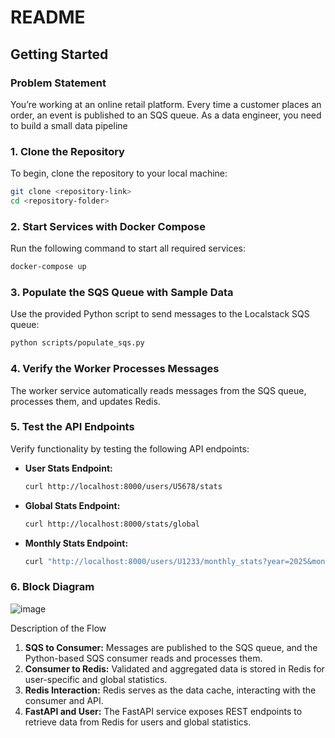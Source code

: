 # README

## Getting Started

### Problem Statement
You’re working at an online retail platform. Every time a customer places an order, an event
is published to an SQS queue. As a data engineer, you need to build a small data pipeline

### 1. Clone the Repository
To begin, clone the repository to your local machine:

```bash
git clone <repository-link>
cd <repository-folder>
```

### 2. Start Services with Docker Compose
Run the following command to start all required services:

```bash
docker-compose up
```

### 3. Populate the SQS Queue with Sample Data
Use the provided Python script to send messages to the Localstack SQS queue:

```bash
python scripts/populate_sqs.py
```

### 4. Verify the Worker Processes Messages
The worker service automatically reads messages from the SQS queue, processes them, and updates Redis.

### 5. Test the API Endpoints
Verify functionality by testing the following API endpoints:

- **User Stats Endpoint:**

  ```bash
  curl http://localhost:8000/users/U5678/stats
  ```

- **Global Stats Endpoint:**

  ```bash
  curl http://localhost:8000/stats/global
  ```

- **Monthly Stats Endpoint:**

  ```bash
  curl "http://localhost:8000/users/U1233/monthly_stats?year=2025&month=01"
  ```

### 6. Block Diagram
![image](https://github.com/user-attachments/assets/68ae9217-2f48-4867-8ac8-4b0c4fab7135)

Description of the Flow

1. **SQS to Consumer:** Messages are published to the SQS queue, and the Python-based SQS consumer reads and processes them.
2. **Consumer to Redis:** Validated and aggregated data is stored in Redis for user-specific and global statistics.
3. **Redis Interaction:** Redis serves as the data cache, interacting with the consumer and API.
4. **FastAPI and User:** The FastAPI service exposes REST endpoints to retrieve data from Redis for users and global statistics.


